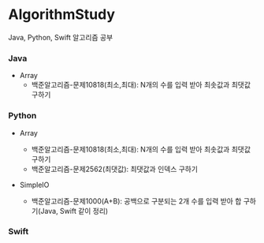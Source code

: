 # AlgorithmStudy
Java, Python, Swift 알고리즘 공부


### Java
- Array
  - 백준알고리즘-문제10818(최소,최대): N개의 수를 입력 받아 최솟값과 최댓값 구하기


### Python
- Array
  - 백준알고리즘-문제10818(최소,최대): N개의 수를 입력 받아 최솟값과 최댓값 구하기
  - 백준알고리즘-문제2562(최댓값): 최댓값과 인덱스 구하기
  
- SimpleIO
  - 백준알고리즘-문제1000(A+B): 공백으로 구분되는 2개 수를 입력 받아 합 구하기(Java, Swift 같이 정리)
  

### Swift
